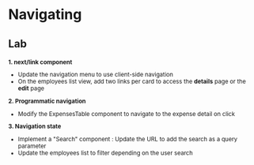 <!-- .slide: class="exercice" -->

<h1 id="navigating" style="margin-bottom: 30px;">Navigating</h1>

## Lab

<small>

**1. next/link component**

- Update the navigation menu to use client-side navigation
- On the employees list view, add two links per card to access the **details** page or the **edit** page

**2. Programmatic navigation**

- Modify the ExpensesTable component to navigate to the expense detail on click

**3. Navigation state**

- Implement a "Search" component : Update the URL to add the search as a query parameter
- Update the employees list to filter depending on the user search

</small>
